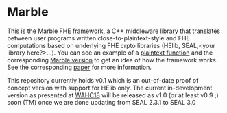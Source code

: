 # Marble

This is the Marble FHE framework, a C++ middleware library that translates between user programs written close-to-plaintext-style and FHE computations based on underlying FHE crpto libraries (HElib, SEAL,<your library here?>...).
You can see an example of a [plaintext function](MarbleSamples/hd/hd.cpp) and the corresponding [Marble version](MarbleSamples/hd_enc/hd_enc.cpp) to get an idea of how the framework works.
See the corresponding [paper](https://dl.acm.org/citation.cfm?id=3267978) for more information.

This repository currently holds v0.1 which is an out-of-date proof of concept version with support for HElib only. 
The current in-development version as presented at [WAHC18](http://homomorphicencryption.org/workshops/wahc18/) will be released as v1.0 (or at least v0.9 ;) soon (TM) once we are done updating from SEAL 2.3.1 to SEAL 3.0
